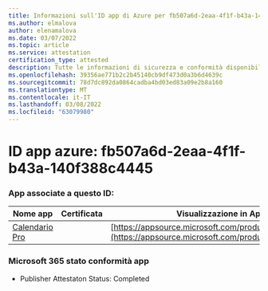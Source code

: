 ```yaml
---
title: Informazioni sull'ID app di Azure per fb507a6d-2eaa-4f1f-b43a-140f388c4445
ms.author: elmalova
author: elenamalova
ms.date: 03/07/2022
ms.topic: article
ms.service: attestation
certification_type: attested
description: Tutte le informazioni di sicurezza e conformità disponibili per fb507a6d-2eaa-4f1f-b43a-140f388c4445.
ms.openlocfilehash: 39356ae771b2c2b45140cb9df473d0a3b6d4639c
ms.sourcegitcommit: 78d7dc892da0864cadba4bd03ed83a09e2b8a160
ms.translationtype: MT
ms.contentlocale: it-IT
ms.lasthandoff: 03/08/2022
ms.locfileid: "63079980"
---
```

# <a name="azure-app-id-fb507a6d-2eaa-4f1f-b43a-140f388c4445"></a>ID app azure: fb507a6d-2eaa-4f1f-b43a-140f388c4445


### <a name="apps-associated-with-this-id"></a>App associate a questo ID:
| **Nome app** | **Certificata** | **Visualizzazione in AppSource** |
|--------------|---------------|-----------------------|
| [Calendario Pro](https://docs.microsoft.com/microsoft-365-app-certification/forward/WA200002152) |  | [https://appsource.microsoft.com/product/office/WA200002152](https://appsource.microsoft.com/product/office/WA200002152) |

### <a name="microsoft-365-app-compliance-status"></a>Microsoft 365 stato conformità app
- Publisher Attestaton Status: Completed
